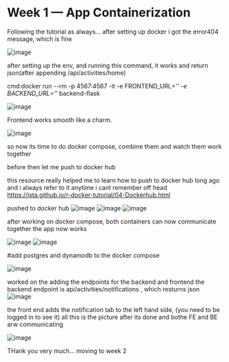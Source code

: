 # Week 1 — App Containerization

Following the tutorial as always... after setting up docker i got the error404 message, which is fine

![image](https://user-images.githubusercontent.com/73601265/221247442-0967d186-b11e-4bb3-8a5d-22a88855eced.png)


after setting up the env, and running this command, it works and return json(after appending /api/activities/home)

cmd:docker run --rm -p 4567:4567 -it -e FRONTEND_URL='*' -e BACKEND_URL='*' backend-flask

![image](https://user-images.githubusercontent.com/73601265/221248074-5df860db-f63b-43e7-b56f-c65a10a57ff3.png)

Frontend works smooth like a charm.

![image](https://user-images.githubusercontent.com/73601265/221248374-c64fa799-70d3-4f33-8d3c-16a9d49485d6.png)

so now its time to do docker compose, combine them and watch them work together

before then let me push to docker hub

this resource really helped me to learn how to push to docker hub long ago and i always refer to it anytime i cant remember off head
https://jsta.github.io/r-docker-tutorial/04-Dockerhub.html

pushed to docker hub
![image](https://user-images.githubusercontent.com/73601265/221343894-e75ec0df-c3cd-4f49-89f7-ac03dc91777c.png)
![image](https://user-images.githubusercontent.com/73601265/221343907-066b0a8e-0e68-44b8-86e5-1bb2de3d5f53.png)
![image](https://user-images.githubusercontent.com/73601265/221343971-f50ac154-1a5e-4cad-a68b-4971152ef175.png)

after working on docker compose, both containers can now communicate together the app now works

![image](https://user-images.githubusercontent.com/73601265/221356624-450e18fe-e917-4e8f-b329-74ce236ebc28.png)
![image](https://user-images.githubusercontent.com/73601265/221356713-a32cb6f5-b216-4b8d-aabc-84e583f62d8f.png)

#add postgres and dynamodb to the docker compose 

![image](https://user-images.githubusercontent.com/73601265/221359401-76a40672-f592-423a-b27d-d5b0c96d4801.png)

worked on the adding the endpoints for the backend and frontend
the backend endpoint is api/activities/notifications , which resturns json
![image](https://user-images.githubusercontent.com/73601265/222828853-fe20e1c0-4d17-4aac-8794-d31ca2b071bb.png)

the front end adds the notification tab to the left hand side, (you need to be logged in to see it)
all this is the picture after its done and bothe FE and BE arw communicating

![image](https://user-images.githubusercontent.com/73601265/222829050-04725290-f3cb-497b-9153-f433ff462a1e.png)

THank you very much... moving to week 2

